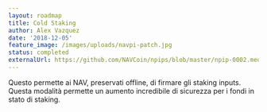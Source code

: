 ```yaml
---
layout: roadmap
title: Cold Staking
author: Alex Vazquez
date: '2018-12-05'
feature_image: /images/uploads/navpi-patch.jpg
status: completed
externalUrl: https://github.com/NAVCoin/npips/blob/master/npip-0002.mediawiki
---
```


Questo permette ai NAV, preservati offline, di firmare gli staking inputs. Questa modalità permette un aumento incredibile di sicurezza per i fondi in stato di&nbsp;staking.
